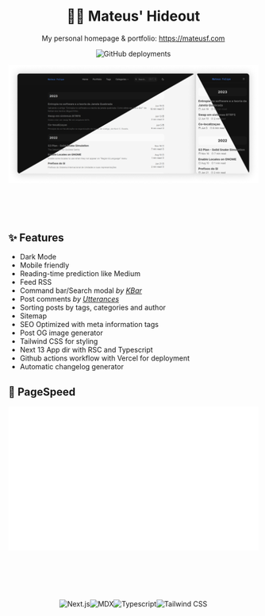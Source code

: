 <div align="center">

# 👨‍💻 Mateus' Hideout
My personal homepage & portfolio: https://mateusf.com

![GitHub deployments](https://img.shields.io/github/deployments/mateusfg7/mfg-b/production?label=deploy)


![](.github/assets/screenshot-desktop_mobile-duo.png)

</div>

<br />
<br />
<br />


## ✨ Features

- Dark Mode
- Mobile friendly
- Reading-time prediction like Medium
- Feed RSS
- Command bar/Search modal _by [KBar](https://kbar.vercel.app/)_
- Post comments _by [Utterances](https://utteranc.es)_
- Sorting posts by tags, categories and author
- Sitemap
- SEO Optimized with meta information tags
- Post OG image generator
- Tailwind CSS for styling
- Next 13 App dir with RSC and Typescript
- Github actions workflow with Vercel for deployment
- Automatic changelog generator

## 🚀 PageSpeed
![Pagespeed metrics `.github/assets/pagespeed-metrics.svg`](.github/assets/pagespeed-metrics.svg)

<br />
<br />
<br />
<br />

<div align="center">

![Next.js](https://img.shields.io/badge/Next.js-111?&style=for-the-badge&logo=Next.js)![MDX](https://img.shields.io/badge/MDX-1B1F24?&style=for-the-badge&logo=mdx&logoColor=fff)![Typescript](https://img.shields.io/badge/Typescript-007acc?&style=for-the-badge&logo=Typescript&logoColor=fff)![Tailwind CSS](https://img.shields.io/badge/Tailwindcss-06B6D4?&style=for-the-badge&logo=tailwindcss&logoColor=fff)

</div>

